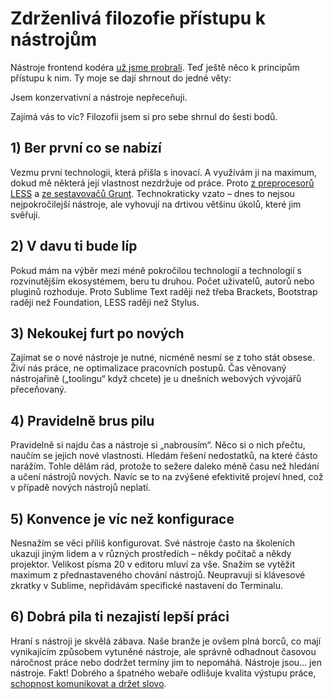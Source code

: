 # Zdrženlivá filozofie přístupu k nástrojům

Nástroje frontend kodéra [už jsme probrali](nastroje.md). Teď ještě něco k principům přístupu k nim. Ty moje se dají shrnout do jedné věty:

Jsem konzervativní a nástroje nepřeceňuji.

Zajímá vás to víc? Filozofii jsem si pro sebe shrnul do šesti bodů.

## 1) Ber první co se nabízí

Vezmu první technologii, která přišla s inovací. A využívám ji na maximum, dokud mě některá její vlastnost nezdržuje od práce. Proto [z preprocesorů LESS](https://www.vzhurudolu.cz/blog/15-css-preprocesory-4) a [ze sestavovačů Grunt](grunt.md). Technokraticky vzato – dnes to nejsou nejpokročilejší nástroje, ale vyhovují na drtivou většinu úkolů, které jim svěřuji.

## 2) V davu ti bude líp

Pokud mám na výběr mezi méně pokročilou technologií a technologií s rozvinutějším ekosystémem, beru tu druhou. Počet uživatelů, autorů nebo pluginů rozhoduje. Proto Sublime Text raději než třeba Brackets, Bootstrap raději než Foundation, LESS raději než Stylus.

## 3) Nekoukej furt po nových

Zajímat se o nové nástroje je nutné, nicméně nesmí se z toho stát obsese. Živí nás práce, ne optimalizace pracovních postupů. Čas věnovaný nástrojařině („toolingu“ když chcete) je u dnešních webových vývojářů přeceňovaný.

## 4) Pravidelně brus pilu

Pravidelně si najdu čas a nástroje si „nabrousím“. Něco si o nich přečtu, naučím se jejich nové vlastnosti. Hledám řešení nedostatků, na které částo narážím. Tohle dělám rád, protože to sežere daleko méně času než hledání a učení nástrojů nových. Navíc se to na zvýšené efektivitě projeví hned, což v případě nových nástrojů neplatí.

## 5) Konvence je víc než konfigurace

Nesnažím se věci příliš konfigurovat. Své nástroje často na školeních ukazuji jiným lidem a v různých prostředích – někdy počítač a někdy projektor.  Velikost písma 20 v editoru mluví za vše.  Snažím se vytěžit maximum z přednastaveného chování nástrojů. Neupravuji si klávesové zkratky v Sublime, nepřidávám specifické nastavení do Terminalu.

## 6) Dobrá pila ti nezajistí lepší práci

Hraní s nástroji je skvělá zábava. Naše branže je ovšem plná borců, co mají vynikajícím způsobem vytuněné nástroje, ale správně odhadnout časovou náročnost práce nebo dodržet termíny jim to nepomáhá. Nástroje jsou… jen nástroje. Fakt! Dobrého a špatného webaře odlišuje kvalita výstupu práce, [schopnost komunikovat a držet slovo](https://www.startupjobs.cz/blog/martin-michalek-dobry-frontendista-neboji-se-zeptat-a-drzi-slovo).
